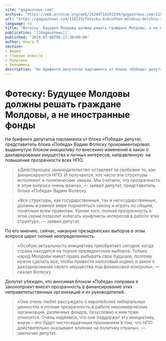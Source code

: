 ```yaml
---
site: "gagauznews.com"
archive: "https://web.archive.org/web/20240714201538/gagauznews.com/116133/fotesku-budushhee-moldovy-dolzhny-reshat-grazhdane-moldovy-a-ne-inostrannye-fondy.html"
url: "https://gagauznews.com/116133/fotesku-budushhee-moldovy-dolzhny-reshat-grazhdane-moldovy-a-ne-inostrannye-fondy.html"
language: ru
title: "Фотеску: Будущее Молдовы должны решать граждане Молдовы, а не иностранные фонды"
publication: '[[Gagauznews]]'
published: '2024-07-08T08:17:38+00:00'
author: Ольга Л.
section:
- Видео
- Главные новости
- Политика
- Экономика
description: "На брифинге депутатов парламента от блока «Победа» депутат, представитель блока «Победа» Вадим Фотеску прокомментировал выдвинутую блоком инициативу по внесению изменений в закон о декларировании имущества и личных интересов, направленную на повышение прозрачности всех НПО. «Действующее законодательство оставляет за скобками то, как финансируются НПО. И получается, что часто эти структуры исполняют и политические заказы. Мы считаем, что прозрачность в этом вопросе очень важна», — заявил депутат, представитель блока «Победа» Вадим Фотеску. Фотеску уверен, что предложенная политическим блоком поправка станет лакмусовой бумажкой для депутатов ПДС, которые очень любят рассуждать о нормах и ценностях ЕС. «Все структуры, как государственные, так и негосударственные, должны […]"
---
```


# Фотеску: Будущее Молдовы должны решать граждане Молдовы, а не иностранные фонды

На брифинге депутатов парламента от блока «Победа» депутат, представитель блока «Победа» Вадим Фотеску прокомментировал выдвинутую блоком инициативу по внесению изменений в закон о декларировании имущества и личных интересов, направленную  на повышение прозрачности всех НПО.

> «Действующее законодательство оставляет за скобками то, как финансируются НПО. И получается, что часто эти структуры исполняют и политические заказы. Мы считаем, что прозрачность в этом вопросе очень важна», — заявил депутат, представитель блока «Победа» Вадим Фотеску.

> «Все структуры, как государственные, так и негосударственные, должны в равной мере подчиняться закону и играть по общим, понятным всем правилам. Кроме того, полная прозрачность в этой серии позволит избегать конфликты интересов в работе этих структур», — заявил депутат.

По его мнению, сейчас, накануне президентских выборов в этом вопросе царит полная неопределенность.

> «Особую актуальность инициатива приобретает сегодня, когда страна находится на пороге президентских выборов. Только народ Молдовы имеет право выбирать свое будущее, поэтому нужно сделать все, чтобы привести налоговый кодекс и закон о декларировании своего имущества под финансовой контроль», — сказал Фотеску.

Депутат убежден, что вносимая блоком «Победа» поправка в законопроект внесет прозрачность в финансирование этих неправительственных организаций и их руководителей.

> «Они очень любят рассуждать о европейских либеральных ценностях и полная прозрачность в работе некоммерческих организаций, различных фондов, безусловно к ним тоже относится. Очень надеемся, что они поддержат эту инициативу, иначе – это будет чистосердечным признанием в том, что НПО действительно оказывают влияние на политику страны», — заключил депутат.